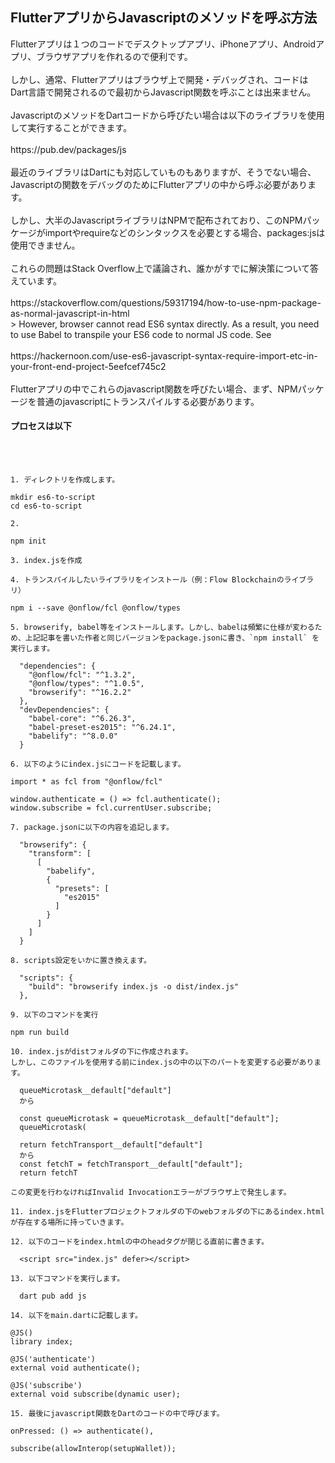 <h2>FlutterアプリからJavascriptのメソッドを呼ぶ方法</h2>
Flutterアプリは１つのコードでデスクトップアプリ、iPhoneアプリ、Androidアプリ、ブラウザアプリを作れるので便利です。<br><br>
しかし、通常、Flutterアプリはブラウザ上で開発・デバッグされ、コードはDart言語で開発されるので最初からJavascript関数を呼ぶことは出来ません。<br><br>
JavascriptのメソッドをDartコードから呼びたい場合は以下のライブラリを使用して実行することができます。<br><br>
https://pub.dev/packages/js
<br><br>
最近のライブラリはDartにも対応していものもありますが、そうでない場合、Javascriptの関数をデバッグのためにFlutterアプリの中から呼ぶ必要があります。
<br><br>
しかし、大半のJavascriptライブラリはNPMで配布されており、このNPMパッケージがimportやrequireなどのシンタックスを必要とする場合、packages:jsは使用できません。
<br><br>
これらの問題はStack Overflow上で議論され、誰かがすでに解決策について答えています。
<br><br>
https://stackoverflow.com/questions/59317194/how-to-use-npm-package-as-normal-javascript-in-html
<br>
> However, browser cannot read ES6 syntax directly. As a result, you need to use Babel to transpile your ES6 code to normal JS code. See
<br><br>
https://hackernoon.com/use-es6-javascript-syntax-require-import-etc-in-your-front-end-project-5eefcef745c2
<br><br>
Flutterアプリの中でこれらのjavascript関数を呼びたい場合、まず、NPMパッケージを普通のjavascriptにトランスパイルする必要があります。
<h4>プロセスは以下</h4>
<br><br>

```
1. ディレクトリを作成します。

mkdir es6-to-script
cd es6-to-script

2.

npm init

3. index.jsを作成

4. トランスパイルしたいライブラリをインストール（例：Flow Blockchainのライブラリ）

npm i --save @onflow/fcl @onflow/types 

5. browserify, babel等をインストールします。しかし、babelは頻繁に仕様が変わるため、上記記事を書いた作者と同じバージョンをpackage.jsonに書き、`npm install` を実行します。

  "dependencies": {
    "@onflow/fcl": "^1.3.2",
    "@onflow/types": "^1.0.5",
    "browserify": "^16.2.2"
  },
  "devDependencies": {
    "babel-core": "^6.26.3",
    "babel-preset-es2015": "^6.24.1",
    "babelify": "^8.0.0"
  }

6. 以下のようにindex.jsにコードを記載します。

import * as fcl from "@onflow/fcl"

window.authenticate = () => fcl.authenticate();
window.subscribe = fcl.currentUser.subscribe;

7. package.jsonに以下の内容を追記します。

  "browserify": {
    "transform": [
      [
        "babelify",
        {
          "presets": [
            "es2015"
          ]
        }
      ]
    ]
  }

8. scripts設定をいかに置き換えます。

  "scripts": {
    "build": "browserify index.js -o dist/index.js"
  },

9. 以下のコマンドを実行

npm run build

10. index.jsがdistフォルダの下に作成されます。
しかし、このファイルを使用する前にindex.jsの中の以下のパートを変更する必要があります。

  queueMicrotask__default["default"]
  から

  const queueMicrotask = queueMicrotask__default["default"];
  queueMicrotask(

  return fetchTransport__default["default"]
  から
  const fetchT = fetchTransport__default["default"];
  return fetchT

この変更を行わなければInvalid Invocationエラーがブラウザ上で発生します。

11. index.jsをFlutterプロジェクトフォルダの下のwebフォルダの下にあるindex.htmlが存在する場所に持っていきます。

12. 以下のコードをindex.htmlの中のheadタグが閉じる直前に書きます。

  <script src="index.js" defer></script>

13. 以下コマンドを実行します。

  dart pub add js

14. 以下をmain.dartに記載します。

@JS()
library index;

@JS('authenticate')
external void authenticate();

@JS('subscribe')
external void subscribe(dynamic user);

15. 最後にjavascript関数をDartのコードの中で呼びます。

onPressed: () => authenticate(),

subscribe(allowInterop(setupWallet));
```

